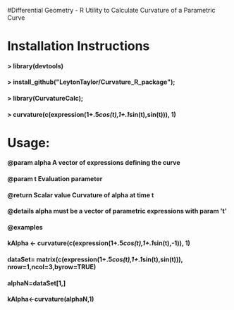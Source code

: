 #Differential Geometry - R Utility to Calculate Curvature of a Parametric Curve

# Installation Instructions
#### > library(devtools)
#### > install_github("LeytonTaylor/Curvature_R_package");
#### > library(CurvatureCalc);
#### > curvature(c(expression(1+.5*cos(t),1+.1*sin(t),sin(t))), 1)
# Usage:
#### @param alpha A vector of expressions defining the curve
#### @param t Evaluation parameter
#### @return Scalar value Curvature of alpha at time t
#### @details alpha must be a vector of parametric expressions with param 't'
#### @examples 
#### kAlpha <- curvature(c(expression(1+.5*cos(t),1+.1*sin(t),-1)), 1)
#### dataSet= matrix(c(expression(1+.5*cos(t),1+.1*sin(t),sin(t))), nrow=1,ncol=3,byrow=TRUE)
#### alphaN=dataSet[1,]
#### kAlpha<-curvature(alphaN,1)
